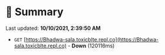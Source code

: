 # 📖 Summary
Last updated: **10/10/2021, 2:39:50 AM**

- `GET` [https://Bhadwa-sala.toxicblte.repl.co](https://Bhadwa-sala.toxicblte.repl.co) - **Down** (120116ms)
